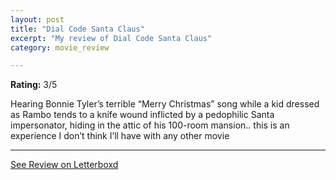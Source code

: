 ```yaml
---
layout: post
title: "Dial Code Santa Claus"
excerpt: "My review of Dial Code Santa Claus"
category: movie_review

---
```


**Rating:** 3/5

Hearing Bonnie Tyler’s terrible “Merry Christmas” song while a kid dressed as Rambo tends to a knife wound inflicted by a pedophilic Santa impersonator, hiding in the attic of his 100-room mansion.. this is an experience I don’t think I’ll have with any other movie

<hr>

[See Review on Letterboxd](https://boxd.it/1D6RQv)
